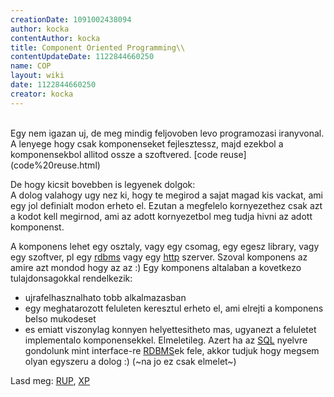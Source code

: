 ```yaml
---
creationDate: 1091002438094 
author: kocka 
contentAuthor: kocka 
title: Component Oriented Programming\\ 
contentUpdateDate: 1122844660250 
name: COP 
layout: wiki 
date: 1122844660250 
creator: kocka 
---
```

<br/>
Egy nem igazan uj, de meg mindig feljovoben levo programozasi iranyvonal. A lenyege hogy csak komponenseket fejlesztessz, majd ezekbol a komponensekbol allitod ossze a szoftvered. [code reuse](code%20reuse.html)

De hogy kicsit bovebben is legyenek dolgok:<br/>
A dolog valahogy ugy nez ki, hogy te megirod a sajat magad kis vackat, ami egy jol definialt modon erheto el. Ezutan a megfelelo kornyezethez csak azt a kodot kell megirnod, ami az adott kornyezetbol meg tudja hivni az adott komponenst.

A komponens lehet egy osztaly, vagy egy csomag, egy egesz library, vagy egy szoftver, pl egy [rdbms](RDBMS.html) vagy egy [http](HTTP.html) szerver. Szoval komponens az amire azt mondod hogy az az :) Egy komponens altalaban a kovetkezo tulajdonsagokkal rendelkezik:

*   ujrafelhasznalhato tobb alkalmazasban
*   egy meghatarozott feluleten keresztul erheto el, ami elrejti a komponens belso mukodeset
*   es emiatt viszonylag konnyen helyettesitheto mas, ugyanezt a feluletet implementalo komponensekkel. Elmeletileg. Azert ha az [SQL](SQL.html) nyelvre gondolunk mint interface-re [RDBMS](RDBMS.html)ek fele, akkor tudjuk hogy megsem olyan egyszeru a dolog :) (~na jo ez csak elmelet~)



Lasd meg: [RUP](rup.html), [XP](XP.html)
